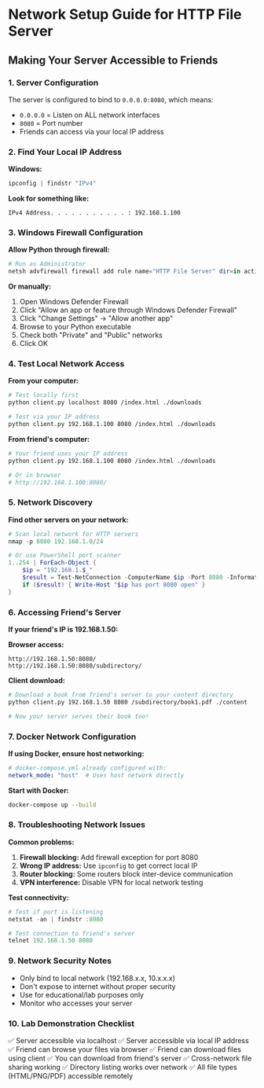# Network Setup Guide for HTTP File Server

## Making Your Server Accessible to Friends

### 1. Server Configuration
The server is configured to bind to `0.0.0.0:8080`, which means:
- `0.0.0.0` = Listen on ALL network interfaces
- `8080` = Port number
- Friends can access via your local IP address

### 2. Find Your Local IP Address

**Windows:**
```powershell
ipconfig | findstr "IPv4"
```

**Look for something like:**
```
IPv4 Address. . . . . . . . . . . : 192.168.1.100
```

### 3. Windows Firewall Configuration

**Allow Python through firewall:**
```powershell
# Run as Administrator
netsh advfirewall firewall add rule name="HTTP File Server" dir=in action=allow protocol=TCP localport=8080
```

**Or manually:**
1. Open Windows Defender Firewall
2. Click "Allow an app or feature through Windows Defender Firewall"
3. Click "Change Settings" → "Allow another app"
4. Browse to your Python executable
5. Check both "Private" and "Public" networks
6. Click OK

### 4. Test Local Network Access

**From your computer:**
```bash
# Test locally first
python client.py localhost 8080 /index.html ./downloads

# Test via your IP address
python client.py 192.168.1.100 8080 /index.html ./downloads
```

**From friend's computer:**
```bash
# Your friend uses your IP address
python client.py 192.168.1.100 8080 /index.html ./downloads

# Or in browser
# http://192.168.1.100:8080/
```

### 5. Network Discovery

**Find other servers on your network:**
```powershell
# Scan local network for HTTP servers
nmap -p 8080 192.168.1.0/24

# Or use PowerShell port scanner
1..254 | ForEach-Object {
    $ip = "192.168.1.$_"
    $result = Test-NetConnection -ComputerName $ip -Port 8080 -InformationLevel Quiet
    if ($result) { Write-Host "$ip has port 8080 open" }
}
```

### 6. Accessing Friend's Server

**If your friend's IP is 192.168.1.50:**

**Browser access:**
```
http://192.168.1.50:8080/
http://192.168.1.50:8080/subdirectory/
```

**Client download:**
```bash
# Download a book from friend's server to your content directory
python client.py 192.168.1.50 8080 /subdirectory/book1.pdf ./content

# Now your server serves their book too!
```

### 7. Docker Network Configuration

**If using Docker, ensure host networking:**
```yaml
# docker-compose.yml already configured with:
network_mode: "host"  # Uses host network directly
```

**Start with Docker:**
```bash
docker-compose up --build
```

### 8. Troubleshooting Network Issues

**Common problems:**

1. **Firewall blocking:** Add firewall exception for port 8080
2. **Wrong IP address:** Use `ipconfig` to get correct local IP
3. **Router blocking:** Some routers block inter-device communication
4. **VPN interference:** Disable VPN for local network testing

**Test connectivity:**
```powershell
# Test if port is listening
netstat -an | findstr :8080

# Test connection to friend's server
telnet 192.168.1.50 8080
```

### 9. Network Security Notes

- Only bind to local network (192.168.x.x, 10.x.x.x)
- Don't expose to internet without proper security
- Use for educational/lab purposes only
- Monitor who accesses your server

### 10. Lab Demonstration Checklist

✅ Server accessible via localhost
✅ Server accessible via local IP address  
✅ Friend can browse your files via browser
✅ Friend can download files using client
✅ You can download from friend's server
✅ Cross-network file sharing working
✅ Directory listing works over network
✅ All file types (HTML/PNG/PDF) accessible remotely